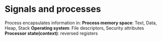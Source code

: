 
# Signals and processes

Process encapsulates information in:
**Process memory space**: Text, Data, Heap, Stack
**Operating system**: File descriptors, Security attributes
**Processor state(context)**: reversed registers

